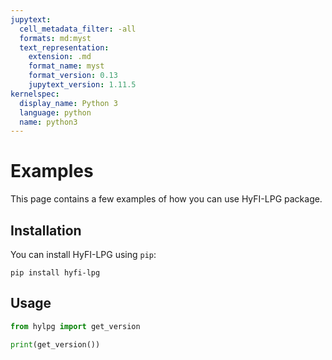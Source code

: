 ```yaml
---
jupytext:
  cell_metadata_filter: -all
  formats: md:myst
  text_representation:
    extension: .md
    format_name: myst
    format_version: 0.13
    jupytext_version: 1.11.5
kernelspec:
  display_name: Python 3
  language: python
  name: python3
---
```


# Examples

This page contains a few examples of how you can use HyFI-LPG package.

## Installation

You can install HyFI-LPG using `pip`:

```{code-cell}
pip install hyfi-lpg
```

## Usage

```python
from hylpg import get_version

print(get_version())
```
